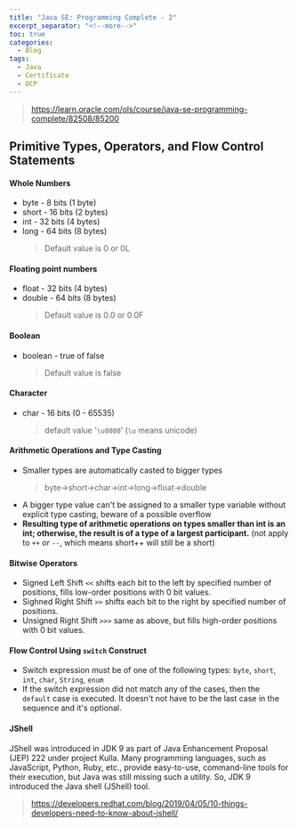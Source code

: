 ```yaml
---
title: "Java SE: Programming Complete - 2"
excerpt_separator: "<!--more-->"
toc: true
categories:
  - Blog
tags:
  - Java
  - Certificate
  - OCP
---
```


> https://learn.oracle.com/ols/course/java-se-programming-complete/82508/85200

## Primitive Types, Operators, and Flow Control Statements

#### Whole Numbers

- byte - 8 bits (1 byte)
- short - 16 bits (2 bytes)
- int - 32 bits (4 bytes)
- long - 64 bits (8 bytes)
  > Default value is 0 or 0L

#### Floating point numbers

- float - 32 bits (4 bytes)
- double - 64 bits (8 bytes)
  > Default value is 0.0 or 0.0F

#### Boolean

- boolean - true of false
  > Default value is false

#### Character

- char - 16 bits (0 - 65535)
  > default value '`\u0000`' (`\u` means unicode)

#### Arithmetic Operations and Type Casting

- Smaller types are automatically casted to bigger types
  > byte->short->char->int->long->float->double
- A bigger type value can't be assigned to a smaller type variable without explicit type casting, beware of a possible overflow
- **Resulting type of arithmetic operations on types smaller than int is an int; otherwise, the result is of a type of a largest participant.** (not apply to `++` or `--`, which means short++ will still be a short)

#### Bitwise Operators

- Signed Left Shift `<<` shifts each bit to the left by specified number of positions, fills low-order positions with 0 bit values.
- Sighned Right Shift `>>` shifts each bit to the right by specified number of positions.
- Unsigned Right Shift `>>>` same as above, but fills high-order positions with 0 bit values.

#### Flow Control Using `switch` Construct

- Switch expression must be of one of the following types: `byte`, `short`, `int`, `char`, `String`, `enum`
- If the switch expression did not match any of the cases, then the `default` case is executed. It doesn't not have to be the last case in the sequence and it's optional.

#### JShell

JShell was introduced in JDK 9 as part of Java Enhancement Proposal (JEP) 222 under project Kulla. Many programming languages, such as JavaScript, Python, Ruby, etc., provide easy-to-use, command-line tools for their execution, but Java was still missing such a utility. So, JDK 9 introduced the Java shell (JShell) tool.

> https://developers.redhat.com/blog/2019/04/05/10-things-developers-need-to-know-about-jshell/
